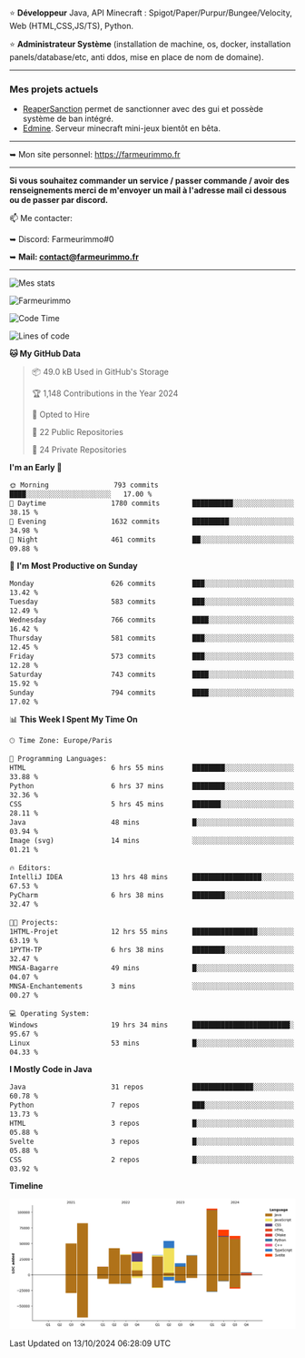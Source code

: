 ⭐ **Développeur** Java, API Minecraft : Spigot/Paper/Purpur/Bungee/Velocity, Web (HTML,CSS,JS/TS), Python.

⭐ **Administrateur Système** (installation de machine, os, docker, installation panels/database/etc, anti ddos, mise en place de nom de domaine).

---

### Mes projets actuels
- [ReaperSanction](https://www.spigotmc.org/resources/reapersanction.89580/) permet de sanctionner avec des gui et possède système de ban intégré.
- [Edmine](https://edmine.net). Serveur minecraft mini-jeux bientôt en bêta.

---

➥ Mon site personnel: https://farmeurimmo.fr

---

**Si vous souhaitez commander un service / passer commande / avoir des renseignements merci de m'envoyer un mail à l'adresse mail ci dessous ou de passer par discord.**

📫 Me contacter:
 
   ➥ Discord: Farmeurimmo#0
   
   ➥ **Mail: contact@farmeurimmo.fr**

---

![Mes stats](https://github-readme-stats.farmeurimmo.fr/api?username=Farmeurimmo&count_private=true&show_icons=true&theme=radical)

<img src="https://komarev.com/ghpvc/?username=Farmeurimmo" alt="Farmeurimmo" />

<!--START_SECTION:waka-->
![Code Time](http://img.shields.io/badge/Code%20Time-1%2C608%20hrs%209%20mins-blue)

![Lines of code](https://img.shields.io/badge/From%20Hello%20World%20I%27ve%20Written-636.5%20thousand%20lines%20of%20code-blue)

**🐱 My GitHub Data** 

> 📦 49.0 kB Used in GitHub's Storage 
 > 
> 🏆 1,148 Contributions in the Year 2024
 > 
> 💼 Opted to Hire
 > 
> 📜 22 Public Repositories 
 > 
> 🔑 24 Private Repositories 
 > 
**I'm an Early 🐤** 

```text
🌞 Morning                793 commits         ████░░░░░░░░░░░░░░░░░░░░░   17.00 % 
🌆 Daytime                1780 commits        ██████████░░░░░░░░░░░░░░░   38.15 % 
🌃 Evening                1632 commits        █████████░░░░░░░░░░░░░░░░   34.98 % 
🌙 Night                  461 commits         ██░░░░░░░░░░░░░░░░░░░░░░░   09.88 % 
```
📅 **I'm Most Productive on Sunday** 

```text
Monday                   626 commits         ███░░░░░░░░░░░░░░░░░░░░░░   13.42 % 
Tuesday                  583 commits         ███░░░░░░░░░░░░░░░░░░░░░░   12.49 % 
Wednesday                766 commits         ████░░░░░░░░░░░░░░░░░░░░░   16.42 % 
Thursday                 581 commits         ███░░░░░░░░░░░░░░░░░░░░░░   12.45 % 
Friday                   573 commits         ███░░░░░░░░░░░░░░░░░░░░░░   12.28 % 
Saturday                 743 commits         ████░░░░░░░░░░░░░░░░░░░░░   15.92 % 
Sunday                   794 commits         ████░░░░░░░░░░░░░░░░░░░░░   17.02 % 
```


📊 **This Week I Spent My Time On** 

```text
🕑︎ Time Zone: Europe/Paris

💬 Programming Languages: 
HTML                     6 hrs 55 mins       ████████░░░░░░░░░░░░░░░░░   33.88 % 
Python                   6 hrs 37 mins       ████████░░░░░░░░░░░░░░░░░   32.36 % 
CSS                      5 hrs 45 mins       ███████░░░░░░░░░░░░░░░░░░   28.11 % 
Java                     48 mins             █░░░░░░░░░░░░░░░░░░░░░░░░   03.94 % 
Image (svg)              14 mins             ░░░░░░░░░░░░░░░░░░░░░░░░░   01.21 % 

🔥 Editors: 
IntelliJ IDEA            13 hrs 48 mins      █████████████████░░░░░░░░   67.53 % 
PyCharm                  6 hrs 38 mins       ████████░░░░░░░░░░░░░░░░░   32.47 % 

🐱‍💻 Projects: 
1HTML-Projet             12 hrs 55 mins      ████████████████░░░░░░░░░   63.19 % 
1PYTH-TP                 6 hrs 38 mins       ████████░░░░░░░░░░░░░░░░░   32.47 % 
MNSA-Bagarre             49 mins             █░░░░░░░░░░░░░░░░░░░░░░░░   04.07 % 
MNSA-Enchantements       3 mins              ░░░░░░░░░░░░░░░░░░░░░░░░░   00.27 % 

💻 Operating System: 
Windows                  19 hrs 34 mins      ████████████████████████░   95.67 % 
Linux                    53 mins             █░░░░░░░░░░░░░░░░░░░░░░░░   04.33 % 
```

**I Mostly Code in Java** 

```text
Java                     31 repos            ███████████████░░░░░░░░░░   60.78 % 
Python                   7 repos             ███░░░░░░░░░░░░░░░░░░░░░░   13.73 % 
HTML                     3 repos             █░░░░░░░░░░░░░░░░░░░░░░░░   05.88 % 
Svelte                   3 repos             █░░░░░░░░░░░░░░░░░░░░░░░░   05.88 % 
CSS                      2 repos             █░░░░░░░░░░░░░░░░░░░░░░░░   03.92 % 
```



**Timeline**

![Lines of Code chart](https://raw.githubusercontent.com/Farmeurimmo/Farmeurimmo/main/assets/bar_graph.png)


 Last Updated on 13/10/2024 06:28:09 UTC
<!--END_SECTION:waka-->
